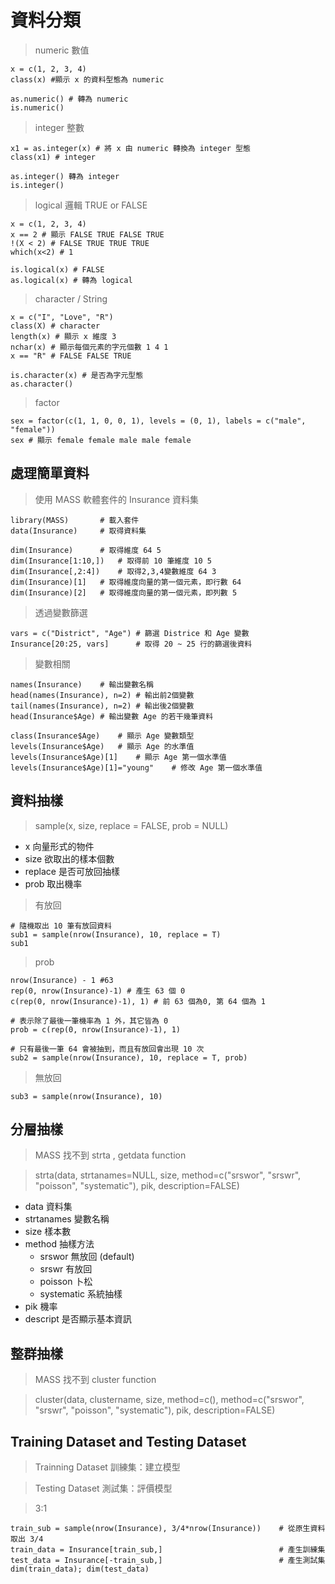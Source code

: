 # 資料分類 #

> numeric 數值

	x = c(1, 2, 3, 4)
	class(x) #顯示 x 的資料型態為 numeric
	
	as.numeric() # 轉為 numeric
	is.numeric()
  
> integer 整數

	x1 = as.integer(x) # 將 x 由 numeric 轉換為 integer 型態
	class(x1) # integer
	
	as.integer() 轉為 integer
	is.integer()

> logical 邏輯 TRUE or FALSE

	x = c(1, 2, 3, 4)
	x == 2 # 顯示 FALSE TRUE FALSE TRUE
	!(X < 2) # FALSE TRUE TRUE TRUE
	which(x<2) # 1
	
	is.logical(x) # FALSE
	as.logical(x) # 轉為 logical

> character / String

	x = c("I", "Love", "R")
	class(X) # character
	length(x) # 顯示 x 維度 3
	nchar(x) # 顯示每個元素的字元個數 1 4 1
	x == "R" # FALSE FALSE TRUE
	
	is.character(x) # 是否為字元型態
	as.character()

> factor

	sex = factor(c(1, 1, 0, 0, 1), levels = (0, 1), labels = c("male", "female"))
	sex # 顯示 female female male male female
	
## 處理簡單資料 ##

> 使用 MASS 軟體套件的 Insurance 資料集

	library(MASS)		# 載入套件
	data(Insurance)		# 取得資料集
	
	dim(Insurance)		# 取得維度 64 5
	dim(Insurance[1:10,])	# 取得前 10 筆維度 10 5
	dim(Insurance[,2:4])	# 取得2,3,4變數維度 64 3
	dim(Insurance)[1]	# 取得維度向量的第一個元素，即行數 64
	dim(Insurance)[2]	# 取得維度向量的第一個元素，即列數 5
	
> 透過變數篩選

	vars = c("District", "Age")	# 篩選 Districe 和 Age 變數
	Insurance[20:25, vars]		# 取得 20 ~ 25 行的篩選後資料
	
> 變數相關

	names(Insurance)	# 輸出變數名稱
	head(names(Insurance), n=2)	# 輸出前2個變數
	tail(names(Insurance), n=2)	# 輸出後2個變數
	head(Insurance$Age) # 輸出變數 Age 的若干幾筆資料
	
	class(Insurance$Age)	# 顯示 Age 變數類型
	levels(Insurance$Age)	# 顯示 Age 的水準值
	levels(Insurance$Age)[1]	# 顯示 Age 第一個水準值
	levels(Insurance$Age)[1]="young"	# 修改 Age 第一個水準值
	
## 資料抽樣 ##

> sample(x, size, replace = FALSE, prob = NULL)

* x 向量形式的物件
* size 欲取出的樣本個數
* replace 是否可放回抽樣
* prob 取出機率

> 有放回

	# 隨機取出 10 筆有放回資料
	sub1 = sample(nrow(Insurance), 10, replace = T)
	sub1

> prob

	nrow(Insurance) - 1 #63
	rep(0, nrow(Insurance)-1) # 產生 63 個 0
	c(rep(0, nrow(Insurance)-1), 1) # 前 63 個為0, 第 64 個為 1
	
	# 表示除了最後一筆機率為 1 外，其它皆為 0
	prob = c(rep(0, nrow(Insurance)-1), 1)
	
	# 只有最後一筆 64 會被抽到，而且有放回會出現 10 次
	sub2 = sample(nrow(Insurance), 10, replace = T, prob)
	
> 無放回

	sub3 = sample(nrow(Insurance), 10)
	
## 分層抽樣 ##

> MASS 找不到 strta , getdata function

> strta(data, strtanames=NULL, size, method=c("srswor", "srswr", "poisson", "systematic"), pik, description=FALSE)

* data 資料集
* strtanames 變數名稱
* size 樣本數
* method 抽樣方法
	* srswor 無放回 (default)
	* srswr 有放回
	* poisson 卜松
	* systematic 系統抽樣
* pik 機率
* descript 是否顯示基本資訊

## 整群抽樣 ##

> MASS 找不到 cluster function

> cluster(data, clustername, size, method=c(),  method=c("srswor", "srswr", "poisson", "systematic"), pik, description=FALSE)

## Training Dataset and Testing Dataset ##

> Trainning Dataset 訓練集：建立模型

> Testing Dataset 測試集：評價模型

> 3:1

	train_sub = sample(nrow(Insurance), 3/4*nrow(Insurance))	# 從原生資料取出 3/4
	train_data = Insurance[train_sub,]							# 產生訓練集
	test_data = Insurance[-train_sub,]							# 產生測試集
	dim(train_data); dim(test_data)
	